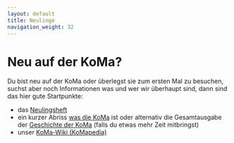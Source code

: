 ```yaml
---
layout: default
title: Neulinge
navigation_weight: 32
---
```


# Neu auf der KoMa?

Du bist neu auf der KoMa oder überlegst sie zum ersten Mal zu besuchen, suchst aber noch Informationen was und wer wir überhaupt sind, dann sind das hier gute Startpunkte:

* das [Neulingsheft]()
* ein kurzer Abriss [was die KoMa](/ueber_die_koma/) ist oder alternativ die Gesamtausgabe der [Geschichte der KoMa]() (falls du etwas mehr Zeit mitbringst)
* unser [KoMa-Wiki (KoMapedia)]()
